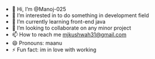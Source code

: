 - 👋 Hi, I’m @Manoj-025
- 👀 I’m interested in to do something in development field 
- 🌱 I’m currently learning front-end java 
- 💞️ I’m looking to collaborate on any minor project 
- 📫 How to reach me mjkushwah31@gmail.com
- 😄 Pronouns: maanu
- ⚡ Fun fact: im in love with working 

<!---
Manoj-025/Manoj-025 is a ✨ special ✨ repository because its `README.md` (this file) appears on your GitHub profile.
You can click the Preview link to take a look at your changes.
--->
